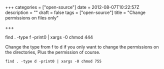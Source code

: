 +++
categories = ["open-source"]
date = 2012-08-07T10:22:57Z
description = ""
draft = false
tags = ["open-source"]
title = "Change permissions on files only"

+++


find . -type f -print0 | xargs -0 chmod 444

Change the type from f to d if you only want to change the permissions on the directories, Plus the permission of course.

    find . -type d -print0 | xargs -0 chmod 755

